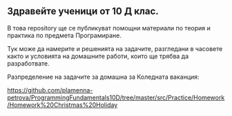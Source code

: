 ## Здравейте ученици от 10 Д клас.

В това repository ще се публикуват помощни материали по теория и практика по предмета Програмиране.

Тук може да намерите и решенията на задачите, разгледани в часовете както и условията на домашните работи, които ще
трябва да разработвате.

Разпределение на задачите за домашна за Коледната ваканция:

https://github.com/plamenna-petrova/ProgrammingFundamentals10D/tree/master/src/Practice/Homework/Homework%20Christmas%20Holiday


